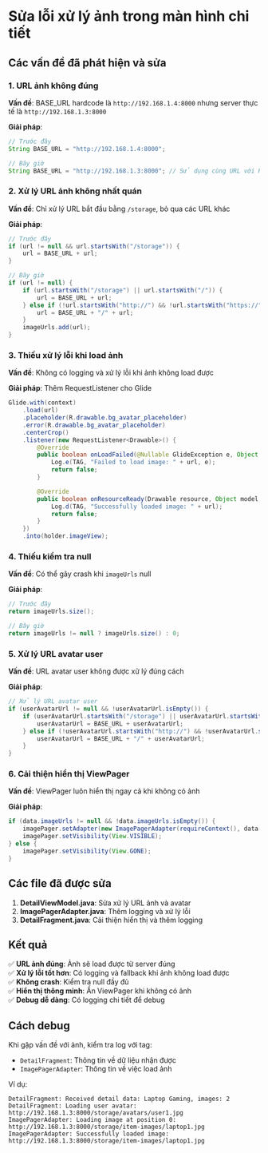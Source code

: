 # Sửa lỗi xử lý ảnh trong màn hình chi tiết

## Các vấn đề đã phát hiện và sửa

### 1. **URL ảnh không đúng**
**Vấn đề**: BASE_URL hardcode là `http://192.168.1.4:8000` nhưng server thực tế là `http://192.168.1.3:8000`

**Giải pháp**: 
```java
// Trước đây
String BASE_URL = "http://192.168.1.4:8000";

// Bây giờ  
String BASE_URL = "http://192.168.1.3:8000"; // Sử dụng cùng URL với RetrofitClient
```

### 2. **Xử lý URL ảnh không nhất quán**
**Vấn đề**: Chỉ xử lý URL bắt đầu bằng `/storage`, bỏ qua các URL khác

**Giải pháp**:
```java
// Trước đây
if (url != null && url.startsWith("/storage")) {
    url = BASE_URL + url;
}

// Bây giờ
if (url != null) {
    if (url.startsWith("/storage") || url.startsWith("/")) {
        url = BASE_URL + url;
    } else if (!url.startsWith("http://") && !url.startsWith("https://")) {
        url = BASE_URL + "/" + url;
    }
    imageUrls.add(url);
}
```

### 3. **Thiếu xử lý lỗi khi load ảnh**
**Vấn đề**: Không có logging và xử lý lỗi khi ảnh không load được

**Giải pháp**: Thêm RequestListener cho Glide
```java
Glide.with(context)
    .load(url)
    .placeholder(R.drawable.bg_avatar_placeholder)
    .error(R.drawable.bg_avatar_placeholder)
    .centerCrop()
    .listener(new RequestListener<Drawable>() {
        @Override
        public boolean onLoadFailed(@Nullable GlideException e, Object model, Target<Drawable> target, boolean isFirstResource) {
            Log.e(TAG, "Failed to load image: " + url, e);
            return false;
        }

        @Override
        public boolean onResourceReady(Drawable resource, Object model, Target<Drawable> target, DataSource dataSource, boolean isFirstResource) {
            Log.d(TAG, "Successfully loaded image: " + url);
            return false;
        }
    })
    .into(holder.imageView);
```

### 4. **Thiếu kiểm tra null**
**Vấn đề**: Có thể gây crash khi `imageUrls` null

**Giải pháp**:
```java
// Trước đây
return imageUrls.size();

// Bây giờ
return imageUrls != null ? imageUrls.size() : 0;
```

### 5. **Xử lý URL avatar user**
**Vấn đề**: URL avatar user không được xử lý đúng cách

**Giải pháp**:
```java
// Xử lý URL avatar user
if (userAvatarUrl != null && !userAvatarUrl.isEmpty()) {
    if (userAvatarUrl.startsWith("/storage") || userAvatarUrl.startsWith("/")) {
        userAvatarUrl = BASE_URL + userAvatarUrl;
    } else if (!userAvatarUrl.startsWith("http://") && !userAvatarUrl.startsWith("https://")) {
        userAvatarUrl = BASE_URL + "/" + userAvatarUrl;
    }
}
```

### 6. **Cải thiện hiển thị ViewPager**
**Vấn đề**: ViewPager luôn hiển thị ngay cả khi không có ảnh

**Giải pháp**:
```java
if (data.imageUrls != null && !data.imageUrls.isEmpty()) {
    imagePager.setAdapter(new ImagePagerAdapter(requireContext(), data.imageUrls));
    imagePager.setVisibility(View.VISIBLE);
} else {
    imagePager.setVisibility(View.GONE);
}
```

## Các file đã được sửa

1. **DetailViewModel.java**: Sửa xử lý URL ảnh và avatar
2. **ImagePagerAdapter.java**: Thêm logging và xử lý lỗi
3. **DetailFragment.java**: Cải thiện hiển thị và thêm logging

## Kết quả

✅ **URL ảnh đúng**: Ảnh sẽ load được từ server đúng  
✅ **Xử lý lỗi tốt hơn**: Có logging và fallback khi ảnh không load được  
✅ **Không crash**: Kiểm tra null đầy đủ  
✅ **Hiển thị thông minh**: Ẩn ViewPager khi không có ảnh  
✅ **Debug dễ dàng**: Có logging chi tiết để debug  

## Cách debug

Khi gặp vấn đề với ảnh, kiểm tra log với tag:
- `DetailFragment`: Thông tin về dữ liệu nhận được
- `ImagePagerAdapter`: Thông tin về việc load ảnh

Ví dụ:
```
DetailFragment: Received detail data: Laptop Gaming, images: 2
DetailFragment: Loading user avatar: http://192.168.1.3:8000/storage/avatars/user1.jpg
ImagePagerAdapter: Loading image at position 0: http://192.168.1.3:8000/storage/item-images/laptop1.jpg
ImagePagerAdapter: Successfully loaded image: http://192.168.1.3:8000/storage/item-images/laptop1.jpg
``` 